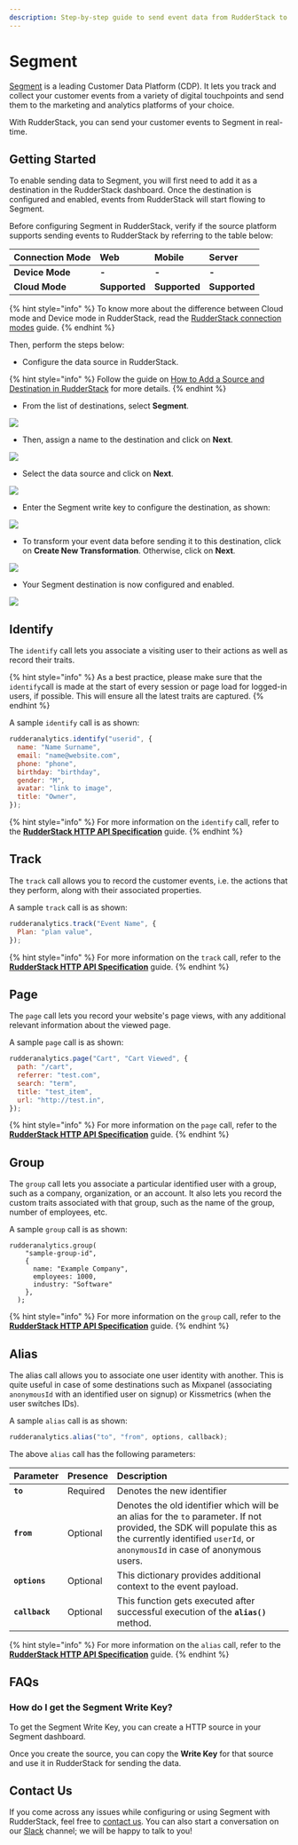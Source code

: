 ```yaml
---
description: Step-by-step guide to send event data from RudderStack to Segment.
---
```


# Segment

[Segment](http://segment.com/) is a leading Customer Data Platform \(CDP\). It lets you track and collect your customer events from a variety of digital touchpoints and send them to the marketing and analytics platforms of your choice.

With RudderStack, you can send your customer events to Segment in real-time.

## Getting Started <a id="getting-started"></a>

To enable sending data to Segment, you will first need to add it as a destination in the RudderStack dashboard. Once the destination is configured and enabled, events from RudderStack will start flowing to Segment.

Before configuring Segment in RudderStack, verify if the source platform supports sending events to RudderStack by referring to the table below:

| **Connection Mode** | **Web** | **Mobile** | **Server** |
| :--- | :--- | :--- | :--- |
| **Device Mode** | **-** | **-** | **-** |
| **Cloud Mode** | **Supported** | **Supported** | **Supported** |

{% hint style="info" %}
To know more about the difference between Cloud mode and Device mode in RudderStack, read the [RudderStack connection modes](https://docs.rudderstack.com/get-started/rudderstack-connection-modes) guide.
{% endhint %}

Then, perform the steps below:

* Configure the data source in RudderStack.

{% hint style="info" %}
Follow the guide on [How to Add a Source and Destination in RudderStack](https://docs.rudderstack.com/how-to-guides/adding-source-and-destination-rudderstack) for more details.
{% endhint %}

* From the list of destinations, select **Segment**. 

![](../../.gitbook/assets/2%20%2827%29.png)

* Then, assign a name to the destination and click on **Next**.

![](../../.gitbook/assets/3%20%2824%29.png)

* Select the data source and click on **Next**.

![](../../.gitbook/assets/4%20%2823%29.png)

* Enter the Segment write key to configure the destination, as shown:

![](../../.gitbook/assets/5%20%2822%29.png)

* To transform your event data before sending it to this destination, click on **Create New Transformation**. Otherwise, click on **Next**.

![](../../.gitbook/assets/6%20%2820%29.png)

* Your Segment destination is now configured and enabled.

![](../../.gitbook/assets/7%20%2815%29.png)

## Identify

The `identify` call lets you associate a visiting user to their actions as well as record their traits.

{% hint style="info" %}
As a best practice, please make sure that the `identify`call is made at the start of every session or page load for logged-in users, if possible. This will ensure all the latest traits are captured.
{% endhint %}

A sample `identify` call is as shown:

```javascript
rudderanalytics.identify("userid", {
  name: "Name Surname",
  email: "name@website.com",
  phone: "phone",
  birthday: "birthday",
  gender: "M",
  avatar: "link to image",
  title: "Owner",
});
```

{% hint style="info" %}
For more information on the `identify` call, refer to the [**RudderStack HTTP API Specification**](https://docs.rudderstack.com/rudderstack-api-spec/http-api-specification) guide.
{% endhint %}

## Track

The `track` call allows you to record the customer events, i.e. the actions that they perform, along with their associated properties.

A sample `track` call is as shown:

```javascript
rudderanalytics.track("Event Name", {
  Plan: "plan value",
});
```

{% hint style="info" %}
For more information on the `track` call, refer to the [**RudderStack HTTP API Specification**](https://docs.rudderstack.com/rudderstack-api-spec/http-api-specification) guide.
{% endhint %}

## Page

The `page` call lets you record your website's page views, with any additional relevant information about the viewed page.

A sample `page` call is as shown:

```javascript
rudderanalytics.page("Cart", "Cart Viewed", {
  path: "/cart",
  referrer: "test.com",
  search: "term",
  title: "test_item",
  url: "http://test.in",
});
```

{% hint style="info" %}
For more information on the `page` call, refer to the [**RudderStack HTTP API Specification**](https://docs.rudderstack.com/rudderstack-api-spec/http-api-specification) guide.
{% endhint %}

## Group

The `group` call lets you associate a particular identified user with a group, such as a company, organization, or an account. It also lets you record the custom traits associated with that group, such as the name of the group, number of employees, etc.

A sample `group` call is as shown:

```text
rudderanalytics.group(
    "sample-group-id",
    { 
      name: "Example Company",
      employees: 1000,
      industry: "Software"
    },
  );
```

{% hint style="info" %}
For more information on the `group` call, refer to the [**RudderStack HTTP API Specification**](https://docs.rudderstack.com/rudderstack-api-spec/http-api-specification) guide.
{% endhint %}

## Alias

The alias call allows you to associate one user identity with another. This is quite useful in case of some destinations such as Mixpanel \(associating `anonymousId` with an identified user on signup\)  or Kissmetrics \(when the user switches IDs\).

A sample `alias` call is as shown:

```javascript
rudderanalytics.alias("to", "from", options, callback);
```

The above `alias` call has the following parameters:

| **Parameter** | **Presence** | **Description** |
| :--- | :--- | :--- |
| **`to`** | Required | Denotes the new identifier |
| **`from`** | Optional | Denotes the old identifier which will be an alias for the `to` parameter.  If not provided, the SDK will populate this as the currently identified `userId`, or `anonymousId` in case of anonymous users. |
| **`options`** | Optional | This dictionary provides additional context to the event payload. |
| **`callback`** | Optional | This function gets executed after successful execution of the **`alias()`** method. |

{% hint style="info" %}
For more information on the `alias` call, refer to the [**RudderStack HTTP API Specification**](https://docs.rudderstack.com/rudderstack-api-spec/http-api-specification) guide.
{% endhint %}

## FAQs

### How do I get the Segment Write Key?

To get the Segment Write Key, you can create a HTTP source in your Segment dashboard. 

Once you create the source, you can copy the **Write Key** for that source and use it in RudderStack for sending the data.

## Contact Us

If you come across any issues while configuring or using Segment with RudderStack, feel free to [contact us](mailto:%20docs@rudderstack.com). You can also start a conversation on our [Slack](https://resources.rudderstack.com/join-rudderstack-slack) channel; we will be happy to talk to you!

